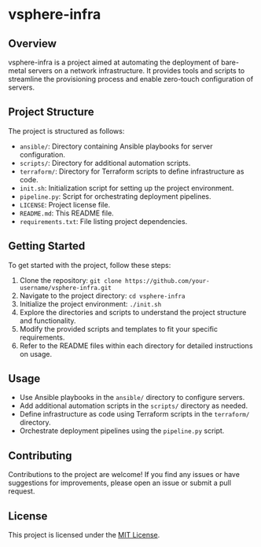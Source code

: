 # vsphere-infra

## Overview

vsphere-infra is a project aimed at automating the deployment of bare-metal servers on a network infrastructure. It provides tools and scripts to streamline the provisioning process and enable zero-touch configuration of servers.

## Project Structure

The project is structured as follows:

- `ansible/`: Directory containing Ansible playbooks for server configuration.
- `scripts/`: Directory for additional automation scripts.
- `terraform/`: Directory for Terraform scripts to define infrastructure as code.
- `init.sh`: Initialization script for setting up the project environment.
- `pipeline.py`: Script for orchestrating deployment pipelines.
- `LICENSE`: Project license file.
- `README.md`: This README file.
- `requirements.txt`: File listing project dependencies.

## Getting Started

To get started with the project, follow these steps:

1. Clone the repository: `git clone https://github.com/your-username/vsphere-infra.git`
2. Navigate to the project directory: `cd vsphere-infra`
3. Initialize the project environment: `./init.sh`
4. Explore the directories and scripts to understand the project structure and functionality.
5. Modify the provided scripts and templates to fit your specific requirements.
6. Refer to the README files within each directory for detailed instructions on usage.

## Usage

- Use Ansible playbooks in the `ansible/` directory to configure servers.
- Add additional automation scripts in the `scripts/` directory as needed.
- Define infrastructure as code using Terraform scripts in the `terraform/` directory.
- Orchestrate deployment pipelines using the `pipeline.py` script.

## Contributing

Contributions to the project are welcome! If you find any issues or have suggestions for improvements, please open an issue or submit a pull request.

## License

This project is licensed under the [MIT License](LICENSE).

